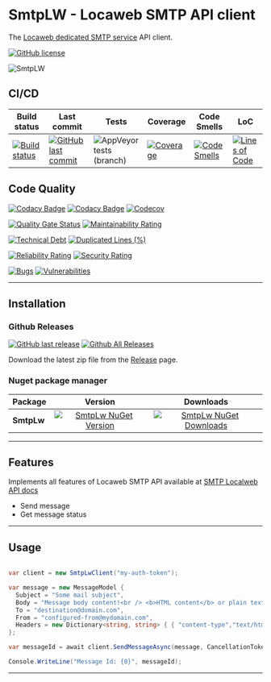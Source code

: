 # SmtpLW - Locaweb SMTP API client

The [Locaweb dedicated SMTP service](https://www.locaweb.com.br/smtp-locaweb/) API client.

[![GitHub license](https://img.shields.io/github/license/guibranco/SmtpLw)](https://github.com/guibranco/SmtpLw)

![SmtpLW](https://raw.githubusercontent.com/guibranco/SmtpLw/main/logo.png)


## CI/CD

| Build status | Last commit | Tests | Coverage | Code Smells | LoC | 
|--------------|-------------|-------|----------|-------------|-----|
| [![Build status](https://ci.appveyor.com/api/projects/status/b7xakaaq8ldqp34r/branch/main?svg=true)](https://ci.appveyor.com/project/guibranco/smtplw) | [![GitHub last commit](https://img.shields.io/github/last-commit/guibranco/smtplw)](https://github.com/guibranco/smtplw) | ![AppVeyor tests (branch)](https://img.shields.io/appveyor/tests/guibranco/smtplw/main?compact_message) | [![Coverage](https://sonarcloud.io/api/project_badges/measure?project=guibranco_SmtpLw&metric=coverage)](https://sonarcloud.io/dashboard?id=guibranco_SmtpLw) | [![Code Smells](https://sonarcloud.io/api/project_badges/measure?project=guibranco_SmtpLw&metric=code_smells)](https://sonarcloud.io/dashboard?id=guibranco_SmtpLw) | [![Lines of Code](https://sonarcloud.io/api/project_badges/measure?project=guibranco_SmtpLw&metric=ncloc)](https://sonarcloud.io/dashboard?id=guibranco_SmtpLw) | 

## Code Quality

[![Codacy Badge](https://app.codacy.com/project/badge/Grade/5ee8a21e3f7a4ccdb614e8856c48d5f3)](https://www.codacy.com/gh/guibranco/SmtpLw/dashboard?utm_source=github.com&amp;utm_medium=referral&amp;utm_content=guibranco/SmtpLw&amp;utm_campaign=Badge_Grade)
[![Codacy Badge](https://app.codacy.com/project/badge/Coverage/5ee8a21e3f7a4ccdb614e8856c48d5f3)](https://www.codacy.com/gh/guibranco/SmtpLw/dashboard?utm_source=github.com&amp;utm_medium=referral&amp;utm_content=guibranco/SmtpLw&amp;utm_campaign=Badge_Grade)
[![Codecov](https://codecov.io/gh/guibranco/smtplw/branch/main/graph/badge.svg)](https://codecov.io/gh/guibranco/smtplw)

[![Quality Gate Status](https://sonarcloud.io/api/project_badges/measure?project=guibranco_SmtpLw&metric=alert_status)](https://sonarcloud.io/dashboard?id=guibranco_SmtpLw)
[![Maintainability Rating](https://sonarcloud.io/api/project_badges/measure?project=guibranco_SmtpLw&metric=sqale_rating)](https://sonarcloud.io/dashboard?id=guibranco_SmtpLw)

[![Technical Debt](https://sonarcloud.io/api/project_badges/measure?project=guibranco_SmtpLw&metric=sqale_index)](https://sonarcloud.io/dashboard?id=guibranco_SmtpLw)
[![Duplicated Lines (%)](https://sonarcloud.io/api/project_badges/measure?project=guibranco_SmtpLw&metric=duplicated_lines_density)](https://sonarcloud.io/dashboard?id=guibranco_SmtpLw)

[![Reliability Rating](https://sonarcloud.io/api/project_badges/measure?project=guibranco_SmtpLw&metric=reliability_rating)](https://sonarcloud.io/dashboard?id=guibranco_SmtpLw)
[![Security Rating](https://sonarcloud.io/api/project_badges/measure?project=guibranco_SmtpLw&metric=security_rating)](https://sonarcloud.io/dashboard?id=guibranco_SmtpLw)

[![Bugs](https://sonarcloud.io/api/project_badges/measure?project=guibranco_SmtpLw&metric=bugs)](https://sonarcloud.io/dashboard?id=guibranco_SmtpLw)
[![Vulnerabilities](https://sonarcloud.io/api/project_badges/measure?project=guibranco_SmtpLw&metric=vulnerabilities)](https://sonarcloud.io/dashboard?id=guibranco_SmtpLw)

---

## Installation

### Github Releases

[![GitHub last release](https://img.shields.io/github/release-date/guibranco/SmtpLw.svg?style=flat)](https://github.com/guibranco/SmtpLw) [![Github All Releases](https://img.shields.io/github/downloads/guibranco/SmtpLw/total.svg?style=flat)](https://github.com/guibranco/SmtpLw)

Download the latest zip file from the [Release](https://github.com/GuiBranco/SmtpLw/releases) page.

### Nuget package manager

| Package | Version | Downloads |
|------------------|:-------:|:-------:|
| **SmtpLw** | [![SmtpLw NuGet Version](https://img.shields.io/nuget/v/SmtpLw.svg?style=flat)](https://www.nuget.org/packages/SmtpLw/) | [![SmtpLw NuGet Downloads](https://img.shields.io/nuget/dt/SmtpLw.svg?style=flat)](https://www.nuget.org/packages/SmtpLw/) |

---

## Features

Implements all features of Locaweb SMTP API available at [SMTP Localweb API docs](http://developer.locaweb.com.br/documentacoes/smtp/api-como-utilizar/)

- Send message
- Get message status

---

## Usage

```cs

var client = new SmtpLwClient("my-auth-token");

var message = new MessageModel {
  Subject = "Some mail subject",
  Body = "Message body content!<br /> <b>HTML content</b> or plain text.",
  To = "destination@domain.com",
  From = "configured-from@mydomain.com",
  Headers = new Dictionary<string, string> { { "content-type","text/html"} }
};

var messageId = await client.SendMessageAsync(message, CancellationToken.None).ConfigureAwait(false);

Console.WriteLine("Message Id: {0}", messageId);

```

---
